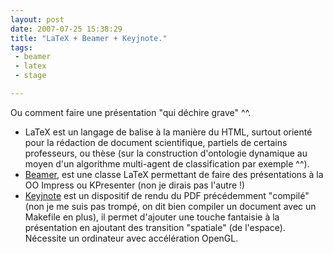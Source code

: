 ```yaml
---
layout: post
date: 2007-07-25 15:38:29
title: "LaTeX + Beamer + Keyjnote."
tags:
 - beamer
 - latex
 - stage

---
```


Ou comment faire une présentation "qui déchire grave" ^^.

  * LaTeX est un langage de balise à la manière du HTML, surtout orienté pour la rédaction de document scientifique, partiels de certains professeurs, ou thèse (sur la construction d'ontologie dynamique au moyen d'un algorithme multi-agent de classification par exemple ^^).  	
  * [Beamer](http://latex-beamer.sourceforge.net/), est une classe LaTeX permettant de faire des présentations à la OO Impress ou KPresenter (non je dirais pas l'autre !)
  * [Keyjnote](http://keyjnote.sourceforge.net/) est un dispositif de rendu du PDF précédemment "compilé" (non je me suis pas trompé, on dit bien compiler un document avec un Makefile en plus), il permet d'ajouter une touche fantaisie à la présentation en ajoutant des transition "spatiale" (de l'espace). Nécessite un ordinateur avec accélération OpenGL.




